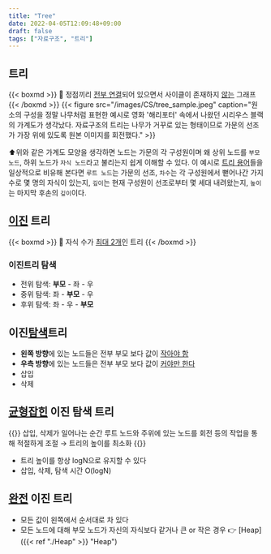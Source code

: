 ```yaml
---
title: "Tree"
date: 2022-04-05T12:09:48+09:00
draft: false
tags: ["자료구조", "트리"]
---
```

## 트리
{{< boxmd >}}
🌲 정점끼리 <ins>전부 연결</ins>되어 있으면서 사이클이 존재하지 <ins>않는</ins> 그래프
{{< /boxmd >}}
{{< figure src="/images/CS/tree_sample.jpeg" caption="원소의 구성을 정말 나무처럼 표현한 예시로 영화 '해리포터' 속에서 나왔던 시리우스 블랙의 가계도가 생각났다. 자료구조의 트리는 나무가 거꾸로 있는 형태이므로 가문의 선조가 가장 위에 있도록 원본 이미지를 회전했다." >}}

⬆️위와 같은 가계도 모양을 생각하면 노드는 가문의 각 구성원이며 왜 상위 노드를 `부모 노드`, 하위 노드가 `자식 노드`라고 불리는지 쉽게 이해할 수 있다. 이 예시로 <ins>트리 용어</ins>들을 일상적으로 비유해 본다면 `루트 노드`는 가문의 선조, `차수`는 각 구성원에서 뻗어나간 가지 수로 몇 명의 자식이 있는지, `깊이`는 현재 구성원이 선조로부터 몇 세대 내려왔는지, `높이`는 마지막 후손의 `깊이`이다.
## <ins>이진</ins> 트리
{{< boxmd >}}
🌲 자식 수가 <ins>최대 2개</ins>인 트리
{{< /boxmd >}}
### 이진트리 탐색
- 전위 탐색: **부모** - 좌 - 우
- 중위 탐색: 좌 - **부모** - 우
- 후위 탐색: 좌 - 우 - **부모**

## 이진<ins>탐색</ins>트리

- **왼쪽 방향**에 있는 노드들은 전부 부모 보다 값이 <ins>작아야 함</ins>
- **우측 방향**에 있는 노드들은 전부 부모 보다 값이 <ins>커야만 한다</ins>
- 삽입
- 삭제
    

## <ins>균형잡힌</ins> 이진 탐색 트리
{{<boxmd>}}
삽입, 삭제가 일어나는 순간 루트 노드와 주위에 있는 노드를 회전 등의 작업을 통해 적절하게 조절 → 트리의 높이를 최소화
{{</boxmd>}}
- 트리 높이를 항상 logN으로 유지할 수 있다
- 삽입, 삭제, 탐색 시간 O(logN)

## <ins>완전</ins> 이진 트리

- 모든 값이 왼쪽에서 순서대로 차 있다
-  모든 노드에 대해 부모 노드가 자신의 자식보다 같거나 큰 or 작은 경우 👉  [Heap]({{< ref "./Heap" >}} "Heap")